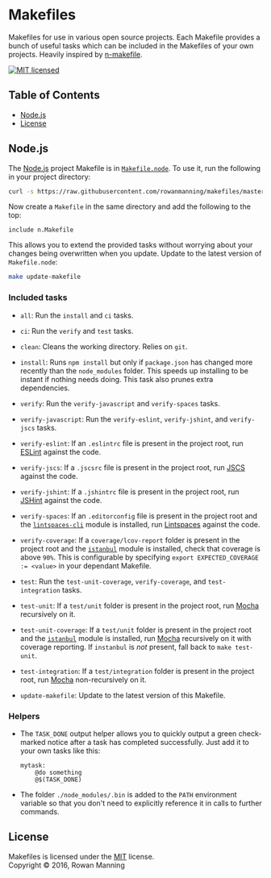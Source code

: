 
Makefiles
=========

Makefiles for use in various open source projects. Each Makefile provides a bunch of useful tasks which can be included in the Makefiles of your own projects. Heavily inspired by [n-makefile].

[![MIT licensed](https://img.shields.io/badge/license-MIT-blue.svg)](#license)


Table of Contents
-----------------

  * [Node.js](#nodejs)
  * [License](#license)


Node.js
-------

The [Node.js] project Makefile is in [`Makefile.node`](Makefile.node). To use it, run the following in your project directory:

```sh
curl -s https://raw.githubusercontent.com/rowanmanning/makefiles/master/Makefile.node > Makefile.node
```

Now create a `Makefile` in the same directory and add the following to the top:

```make
include n.Makefile
```

This allows you to extend the provided tasks without worrying about your changes being overwritten when you update. Update to the latest version of `Makefile.node`:

```sh
make update-makefile
```

### Included tasks

  * `all`: Run the `install` and `ci` tasks.

  * `ci`: Run the `verify` and `test` tasks.

  * `clean`: Cleans the working directory. Relies on `git`.

  * `install`: Runs `npm install` but only if `package.json` has changed more recently than the `node_modules` folder. This speeds up installing to be instant if nothing needs doing. This task also prunes extra dependencies.

  * `verify`: Run the `verify-javascript` and `verify-spaces` tasks.

  * `verify-javascript`: Run the `verify-eslint`, `verify-jshint`, and `verify-jscs` tasks.

  * `verify-eslint`: If an `.eslintrc` file is present in the project root, run [ESLint] against the code.

  * `verify-jscs`: If a `.jscsrc` file is present in the project root, run [JSCS] against the code.

  * `verify-jshint`: If a `.jshintrc` file is present in the project root, run [JSHint] against the code.

  * `verify-spaces`: If an `.editorconfig` file is present in the project root and the [`lintspaces-cli`][lintspaces-cli] module is installed, run [Lintspaces] against the code.

  * `verify-coverage`: If a `coverage/lcov-report` folder is present in the project root and the [`istanbul`][istanbul] module is installed, check that coverage is above `90%`. This is configurable by specifying `export EXPECTED_COVERAGE := <value>` in your dependant Makefile.

  * `test`: Run the `test-unit-coverage`, `verify-coverage`, and `test-integration` tasks.

  * `test-unit`: If a `test/unit` folder is present in the project root, run [Mocha] recursively on it.

  * `test-unit-coverage`: If a `test/unit` folder is present in the project root and the [`istanbul`][istanbul] module is installed, run [Mocha] recursively on it with coverage reporting. If `instanbul` is _not_ present, fall back to `make test-unit`.

  * `test-integration`: If a `test/integration` folder is present in the project root, run [Mocha] non-recursively on it.

  * `update-makefile`: Update to the latest version of this Makefile.

### Helpers

  * The `TASK_DONE` output helper allows you to quickly output a green check-marked notice after a task has completed successfully. Just add it to your own tasks like this:

    ```make
    mytask:
        @do something
        @$(TASK_DONE)
    ```

  * The folder `./node_modules/.bin` is added to the `PATH` environment variable so that you don't need to explicitly reference it in calls to further commands.


License
-------

Makefiles is licensed under the [MIT] license.  
Copyright &copy; 2016, Rowan Manning



[eslint]: http://eslint.org/
[jscs]: http://jscs.info/
[jshint]: http://jshint.com/
[lintspaces]: https://github.com/schorfES/node-lintspaces
[mit]: LICENSE
[n-makefile]: https://github.com/Financial-Times/n-makefile
[node.js]: https://nodejs.org/
[lintspaces-cli]: https://github.com/evanshortiss/lintspaces-cli
[istanbul]: https://github.com/gotwarlost/istanbul
[mocha]: https://mochajs.org/
